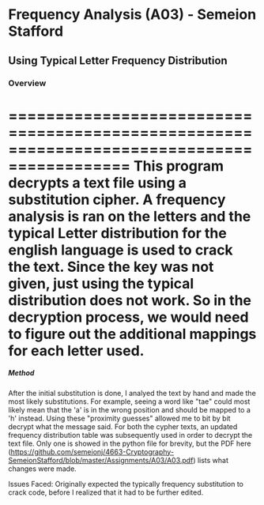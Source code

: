 #   Frequency Analysis (A03) - Semeion Stafford
##  Using Typical Letter Frequency Distribution
### Overview
===========================================================================================
This program decrypts a text file using a substitution cipher. A frequency analysis is ran on the letters and the typical Letter distribution for the english language is used to crack the text. Since the key was not given, just using the typical distribution does not work. So in the decryption process, we would need to figure out the additional mappings for each letter used.
===========================================================================================

##### Method
After the initial substitution is done, I analyed the text by hand and made the most likely substitutions. For example, seeing a word like "tae" could most likely mean that the 'a' is in the wrong position and should be mapped to a 'h' instead. Using these "proximity guesses" allowed me to bit by bit decrypt what the message said. For both the cypher texts, an updated frequency distribution table was subsequently used in order to decrypt the text file. Only one is showed in the python file for brevity, but the PDF here (https://github.com/semeionj/4663-Cryptography-SemeionStafford/blob/master/Assignments/A03/A03.pdf) lists what changes were made.

Issues Faced:
Originally expected the typically frequency substitution to crack code, before I realized that it had to be further edited.

